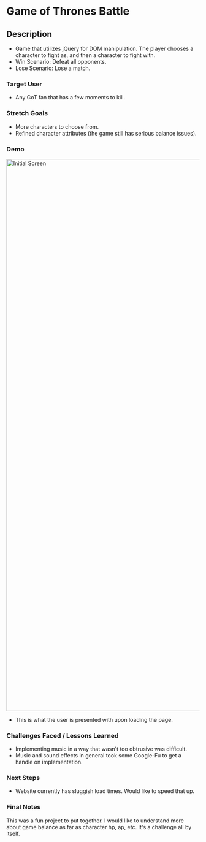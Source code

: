 # Game of Thrones Battle

## Description

+ Game that utilizes jQuery for DOM manipulation. The player chooses a character to fight as, and then a character to fight with.
+ Win Scenario: Defeat all opponents.
+ Lose Scenario: Lose a match.

### Target User

+ Any GoT fan that has a few moments to kill.

### Stretch Goals

+ More characters to choose from.
+ Refined character attributes (the game still has serious balance issues).

### Demo

<img width="1440" alt="Initial Screen" src="https://user-images.githubusercontent.com/22500207/27253616-11c52d4c-5346-11e7-9f38-8212e45acabf.png">

+ This is what the user is presented with upon loading the page.


### Challenges Faced / Lessons Learned

+ Implementing music in a way that wasn't too obtrusive was difficult.
+ Music and sound effects in general took some Google-Fu to get a handle on implementation.

### Next Steps

+ Website currently has sluggish load times. Would like to speed that up.

### Final Notes

This was a fun project to put together. I would like to understand more about game balance as far as character hp, ap, etc. It's a challenge all by itself.
